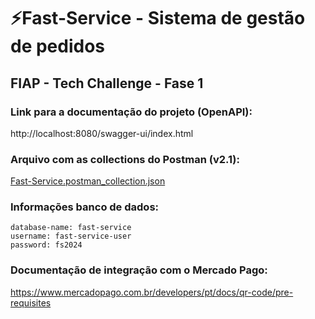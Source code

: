 # ⚡Fast-Service - Sistema de gestão de pedidos

## FIAP - Tech Challenge - Fase 1

### Link para a documentação do projeto (OpenAPI):
http://localhost:8080/swagger-ui/index.html

### Arquivo com as collections do Postman (v2.1):
[Fast-Service.postman_collection.json](Fast-Service.postman_collection.json)

### Informações banco de dados: 
    database-name: fast-service
    username: fast-service-user
    password: fs2024

### Documentação de integração com o Mercado Pago:
https://www.mercadopago.com.br/developers/pt/docs/qr-code/pre-requisites
